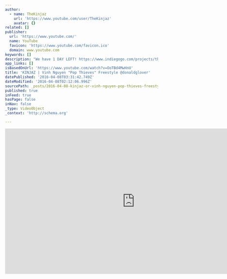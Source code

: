```yaml
---
author:
  - name: TheKinjaz
    url: 'https://www.youtube.com/user/TheKinjaz'
    avatar: {}
related: []
publisher:
  url: 'https://www.youtube.com/'
  name: YouTube
  favicon: 'https://www.youtube.com/favicon.ico'
  domain: www.youtube.com
keywords: []
description: "We have 1 DAY LEFT! https://www.indiegogo.com/projects/the-kinjaz-dojo We have 1 days left in our #KINdiegogo Campaign! We've reached our goal! Thank you for helping us kreate the KINJAZ DOJO. If you haven't donated yet... It's not too late! Follow @KinjazDojo on IG and Twitter!"
app_links: []
isBasedOnUrl: 'https://www.youtube.com/watch?v=OoTBd4MwHnU'
title: 'KINJAZ | Vinh Nguyen "Pop Thieves" Freestyle @donaldglover'
datePublished: '2016-04-08T03:31:42.749Z'
dateModified: '2016-04-08T02:12:06.996Z'
sourcePath: _posts/2016-04-08-kinjaz-or-vinh-nguyen-pop-thieves-freestyle-donaldglover.md
published: true
inFeed: true
hasPage: false
inNav: false
_type: VideoObject
_context: 'http://schema.org'

---
```

<iframe src="https://cdn.embedly.com/widgets/media.html?src=https%3A%2F%2Fwww.youtube.com%2Fembed%2FOoTBd4MwHnU%3Ffeature%3Doembed&amp;url=https%3A%2F%2Fwww.youtube.com%2Fwatch%3Fv%3DOoTBd4MwHnU&amp;image=https%3A%2F%2Fi.ytimg.com%2Fvi%2FOoTBd4MwHnU%2Fhqdefault.jpg&amp;key=b7d04c9b404c499eba89ee7072e1c4f7&amp;type=text%2Fhtml&amp;schema=youtube" width="854" height="480" scrolling="no" frameborder="0" allowfullscreen="allowfullscreen" style=""></iframe>